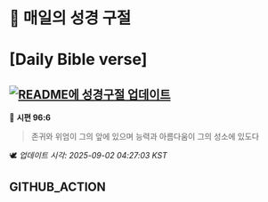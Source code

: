 # 🙏 매일의 성경 구절
# [Daily Bible verse]
## [![README에 성경구절 업데이트](https://github.com/DONGSUKA/first_test/actions/workflows/update-readme-bible.yml/badge.svg)](https://github.com/DONGSUKA/first_test/actions/workflows/update-readme-bible.yml)
<!-- START_BIBLE_VERSE -->
📖 **시편 96:6**
> 존귀와 위엄이 그의 앞에 있으며 능력과 아름다움이 그의 성소에 있도다

🕊️ _업데이트 시각: 2025-09-02 04:27:03 KST_
  <!-- END_BIBLE_VERSE -->
## GITHUB_ACTION
